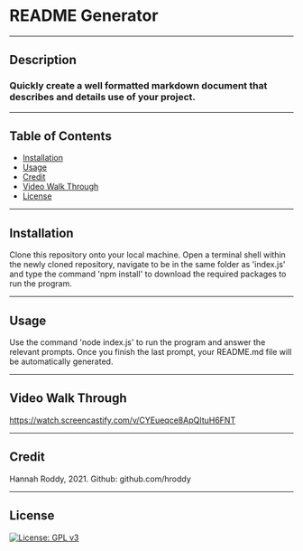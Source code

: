 # README Generator

  ----
## Description
### Quickly create a well formatted markdown document that describes and details use of your project.

----

## Table of Contents

  *  [Installation](#installation)
  *  [Usage](#usage)
  *  [Credit](#credit)
  *  [Video Walk Through](#video)
  *  [License](#license)

----

## Installation
Clone this repository onto your local machine. Open a terminal shell within the newly cloned repository, navigate to be in the same folder as 'index.js' and type the command 'npm install' to download the required packages to run the program.

----

## Usage
Use the command 'node index.js' to run the program and answer the relevant prompts. Once you finish the last prompt, your README.md file will be automatically generated.

----

## Video Walk Through
https://watch.screencastify.com/v/CYEueqce8ApQItuH6FNT

----

## Credit
Hannah Roddy, 2021. Github: github.com/hroddy

----

## License
[![License: GPL v3](https://img.shields.io/badge/License-GPLv3-blue.svg)](https://www.gnu.org/licenses/gpl-3.0)
